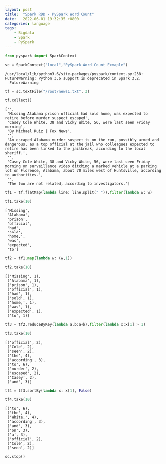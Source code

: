 ```yaml
---
layout: post
title:  "Spark RDD - PySpark Word Count"
date:   2022-06-01 19:32:35 +0800
categories: language
tags:
    - Bigdata
    - Spark
    - PySpark
---
```


```python
from pyspark import SparkContext
```


```python
sc = SparkContext("local","PySpark Word Count Exmaple")
```

    /usr/local/lib/python3.6/site-packages/pyspark/context.py:238: FutureWarning: Python 3.6 support is deprecated in Spark 3.2.
      FutureWarning



```python
tf = sc.textFile("/root/news1.txt", 3)
```


```python
tf.collect()
```




    ['',
     'Missing Alabama prison official had sold home, was expected to retire before murder suspect escaped',
     'Casey Cole White, 38 and Vicky White, 56, were last seen Friday morning',
     'By Michael Ruiz | Fox News',
     '',
     'An escaped Alabama murder suspect is on the run, possibly armed and dangerous, as a top official at the jail who colleagues expected to retire has been linked to the jailbreak, according to the local sheriff.',
     '',
     'Casey Cole White, 38 and Vicky White, 56, were last seen Friday morning on surveillance video ditching a marked vehicle at a parking lot on Florence, Alabama, about 70 miles west of Huntsville, according to authorities.',
     '',
     'The two are not related, according to investigators.']




```python
tf1 = tf.flatMap(lambda line: line.split(" ")).filter(lambda w: w)
```


```python
tf1.take(10)
```




    ['Missing',
     'Alabama',
     'prison',
     'official',
     'had',
     'sold',
     'home,',
     'was',
     'expected',
     'to']




```python
tf2 = tf1.map(lambda w: (w,1))
```


```python
tf2.take(10)
```




    [('Missing', 1),
     ('Alabama', 1),
     ('prison', 1),
     ('official', 1),
     ('had', 1),
     ('sold', 1),
     ('home,', 1),
     ('was', 1),
     ('expected', 1),
     ('to', 1)]




```python
tf3 = tf2.reduceByKey(lambda a,b:a+b).filter(lambda x:x[1] > 1)
```


```python
tf3.take(10)
```




    [('official', 2),
     ('Cole', 2),
     ('seen', 2),
     ('the', 4),
     ('according', 3),
     ('to', 6),
     ('murder', 2),
     ('escaped', 2),
     ('Casey', 2),
     ('and', 3)]




```python
tf4 = tf3.sortBy(lambda x: x[1], False)
```


```python
tf4.take(10)
```




    [('to', 6),
     ('the', 4),
     ('White,', 4),
     ('according', 3),
     ('and', 3),
     ('on', 3),
     ('a', 3),
     ('official', 2),
     ('Cole', 2),
     ('seen', 2)]




```python
sc.stop()
```
